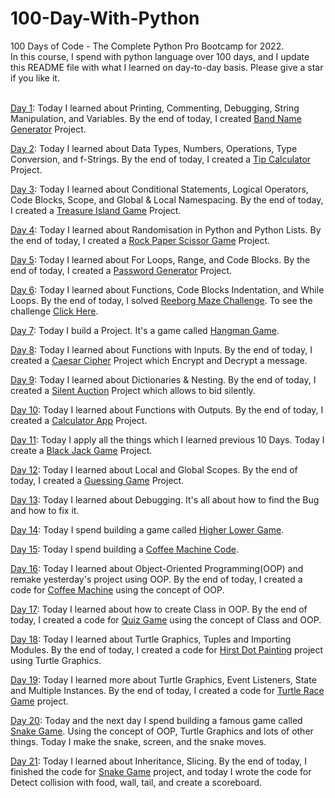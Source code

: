 # 100-Day-With-Python
100 Days of Code - The Complete Python Pro Bootcamp for 2022.<br>
In this course, I spend with python language over 100 days, and I update this README file with what I learned on day-to-day basis.
Please give a star if you like it.<br><br>

<a href="https://github.com/rajdip20/100-Day-With-Python/tree/main/Day%201">Day 1</a>: Today I learned about Printing, Commenting,
Debugging, String Manipulation, and Variables. By the end of today, I created <a href="https://github.com/rajdip20/100-Day-With-Python/blob/main/Day%201/Band%20Name%20Generator.py">Band Name Generator</a>
Project.<br>

<a href="https://github.com/rajdip20/100-Day-With-Python/tree/main/Day%202">Day 2</a>: Today I learned about Data Types, Numbers,
Operations, Type Conversion, and f-Strings. By the end of today, I created a <a href="https://github.com/rajdip20/100-Day-With-Python/blob/main/Day%202/Tip%20Calculator.py">Tip Calculator</a>
Project.<br>

<a href="https://github.com/rajdip20/100-Day-With-Python/tree/main/Day%203">Day 3</a>: Today I learned about Conditional Statements,
Logical Operators, Code Blocks, Scope, and Global & Local Namespacing. By the end of today, I created a <a href="https://github.com/rajdip20/100-Day-With-Python/blob/main/Day%203/Treasure%20Island.py">Treasure Island Game</a> 
Project.<br>

<a href="https://github.com/rajdip20/100-Day-With-Python/tree/main/Day%204">Day 4</a>: Today I learned about Randomisation in Python and Python Lists.
By the end of today, I created a <a href="https://github.com/rajdip20/100-Day-With-Python/blob/main/Day%204/Rock%20Paper%20Scissor%20game.py">Rock Paper Scissor Game</a>
Project.<br>

<a href="https://github.com/rajdip20/100-Day-With-Python/tree/main/Day%205">Day 5</a>: Today I learned about For Loops, Range, and Code Blocks.
By the end of today, I created a <a href="https://github.com/rajdip20/100-Day-With-Python/blob/main/Day%205/Password%20Generator.py">Password Generator</a>
Project.<br>

<a href="https://github.com/rajdip20/100-Day-With-Python/tree/main/Day%206">Day 6</a>: Today I learned about Functions, Code Blocks
Indentation, and While Loops. By the end of today, I solved <a href="https://github.com/rajdip20/100-Day-With-Python/blob/main/Day%206/5.Maze.py">Reeborg Maze Challenge</a>.
To see the challenge <a href="https://reeborg.ca/reeborg.html?lang=en&mode=python&menu=worlds%2Fmenus%2Freeborg_intro_en.json&name=Maze&url=worlds%2Ftutorial_en%2Fmaze1.json">Click Here</a>.<br>

<a href="https://github.com/rajdip20/100-Day-With-Python/tree/main/Day%207">Day 7</a>: Today I build a Project. It's a game called
<a href="https://github.com/rajdip20/100-Day-With-Python/tree/main/Day%207">Hangman Game</a>.<br>

<a href="https://github.com/rajdip20/100-Day-With-Python/tree/main/Day%208">Day 8</a>: Today I learned about Functions with Inputs.
By the end of today, I created a <a href="https://github.com/rajdip20/100-Day-With-Python/tree/main/Day%208/Project%20Caesar%20Cipher">Caesar Cipher</a>
Project which Encrypt and Decrypt a message.<br>

<a href="https://github.com/rajdip20/100-Day-With-Python/tree/main/Day%209">Day 9</a>: Today I learned about Dictionaries & Nesting.
By the end of today, I created a <a href="https://github.com/rajdip20/100-Day-With-Python/tree/main/Day%209/Project%20The%20Secret%20Auction">Silent Auction</a>
Project which allows to bid silently.<br>

<a href="https://github.com/rajdip20/100-Day-With-Python/tree/main/Day%2010">Day 10</a>: Today I learned about Functions with Outputs.
By the end of today, I created a <a href="https://github.com/rajdip20/100-Day-With-Python/tree/main/Day%2010/Project%20Calculator">Calculator App</a>
Project.<br>

<a href="https://github.com/rajdip20/100-Day-With-Python/tree/main/Day%2011">Day 11</a>: Today I apply all the things which I learned previous 10 Days.
Today I create a <a href="https://github.com/rajdip20/100-Day-With-Python/tree/main/Day%2011">Black Jack Game</a>
Project.<br>

<a href="https://github.com/rajdip20/100-Day-With-Python/tree/main/Day%2012">Day 12</a>: Today I learned about Local and Global Scopes.
By the end of today, I created a <a href="https://github.com/rajdip20/100-Day-With-Python/tree/main/Day%2012/Project%20Guessing%20Game">Guessing Game</a>
Project.<br>

<a href="https://github.com/rajdip20/100-Day-With-Python/tree/main/Day%2013">Day 13</a>: Today I learned about Debugging. 
It's all about how to find the Bug and how to fix it.<br>

<a href="https://github.com/rajdip20/100-Day-With-Python/tree/main/Day%2014">Day 14</a>: Today I spend building a game called
<a href="https://github.com/rajdip20/100-Day-With-Python/tree/main/Day%2014">Higher Lower Game</a>.<br>

<a href="https://github.com/rajdip20/100-Day-With-Python/tree/main/Day%2015">Day 15</a>: Today I spend building a
<a href="https://github.com/rajdip20/100-Day-With-Python/tree/main/Day%2015">Coffee Machine Code</a>.<br>

<a href="https://github.com/rajdip20/100-Day-With-Python/tree/main/Day%2016">Day 16</a>: Today I learned about Object-Oriented Programming(OOP) and remake 
yesterday's project using OOP. By the end of today, I created a code for <a href="https://github.com/rajdip20/100-Day-With-Python/tree/main/Day%2016/Coffee%20Machine">Coffee Machine</a>
using the concept of OOP.<br>

<a href="https://github.com/rajdip20/100-Day-With-Python/tree/main/Day%2017">Day 17</a>: Today I learned about how to create Class in OOP. 
By the end of today, I created a code for <a href="https://github.com/rajdip20/100-Day-With-Python/tree/main/Day%2017/Quiz%20Game">Quiz Game</a>
using the concept of Class and OOP.<br>

<a href="https://github.com/rajdip20/100-Day-With-Python/tree/main/Day%2018">Day 18</a>: Today I learned about Turtle Graphics, Tuples and Importing Modules. 
By the end of today, I created a code for <a href="https://github.com/rajdip20/100-Day-With-Python/tree/main/Day%2018/Hirst%20Painting%20Project">Hirst Dot Painting</a>
project using Turtle Graphics.<br>

<a href="https://github.com/rajdip20/100-Day-With-Python/tree/main/Day%2019">Day 19</a>: Today I learned more about Turtle Graphics, Event Listeners, State and Multiple Instances. 
By the end of today, I created a code for <a href="https://github.com/rajdip20/100-Day-With-Python/tree/main/Day%2019/Turtle%20Race%20Game">Turtle Race Game</a>
project.<br>

<a href="https://github.com/rajdip20/100-Day-With-Python/tree/main/Day%2020">Day 20</a>: Today and the next day I spend building a famous game
called <a href="https://github.com/rajdip20/100-Day-With-Python/tree/main/Day%2020/Snake%20Game">Snake Game</a>. Using the concept of
OOP, Turtle Graphics and lots of other things. Today I make the snake, screen, and the snake moves.<br>

<a href="https://github.com/rajdip20/100-Day-With-Python/tree/main/Day%2021">Day 21</a>: Today I learned about Inheritance, Slicing. 
By the end of today, I finished the code for <a href="https://github.com/rajdip20/100-Day-With-Python/tree/main/Day%2021/Snake%20Game">Snake Game</a>
project, and today I wrote the code for Detect collision with food, wall, tail, and create a scoreboard.<br>


